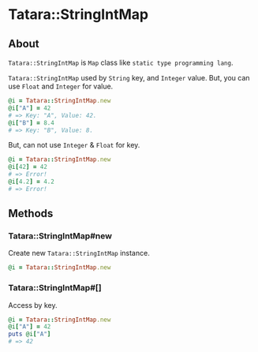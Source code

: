 # Tatara::StringIntMap
## About

`Tatara::StringIntMap` is `Map` class like `static type programming lang`.

`Tatara::StringIntMap` used by `String` key, and `Integer` value.
But, you can use `Float` and `Integer` for value.

```ruby
@i = Tatara::StringIntMap.new
@i["A"] = 42
# => Key: "A", Value: 42.
@i["B"] = 8.4
# => Key: "B", Value: 8.
```

But, can not use `Integer` & `Float` for key.

```ruby
@i = Tatara::StringIntMap.new
@i[42] = 42
# => Error!
@i[4.2] = 4.2
# => Error!
```

## Methods
### Tatara::StringIntMap#new

Create new `Tatara::StringIntMap` instance.

```ruby
@i = Tatara::StringIntMap.new
```

### Tatara::StringIntMap#\[\]

Access by key.

```ruby
@i = Tatara::StringIntMap.new
@i["A"] = 42
puts @i["A"]
# => 42
```
